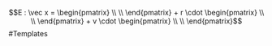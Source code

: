 $$E : \vec x = \begin{pmatrix} \\ \\ \end{pmatrix} + r \cdot \begin{pmatrix} \\ \\ \end{pmatrix} + v \cdot \begin{pmatrix} \\ \\ \end{pmatrix}$$
#Templates